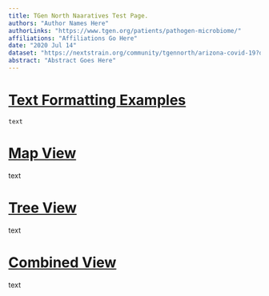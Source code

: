 ```yaml
---
title: TGen North Naaratives Test Page.
authors: "Author Names Here"
authorLinks: "https://www.tgen.org/patients/pathogen-microbiome/"
affiliations: "Affiliations Go Here"
date: "2020 Jul 14"
dataset: "https://nextstrain.org/community/tgennorth/arizona-covid-19?d=map"
abstract: "Abstract Goes Here"
---
```


# [Text Formatting Examples](https://nextstrain.org/community/tgennorth/arizona-covid-19)

```auspiceMainDisplayMarkdown
text
```
# [Map View](https://nextstrain.org/community/tgennorth/arizona-covid-19?d=map)

text

# [Tree View](https://nextstrain.org/community/tgennorth/arizona-covid-19?d=tree)

text

# [Combined View](https://nextstrain.org/community/tgennorth/arizona-covid-19/:community/tgennorth/arizona-covid-19/genome-sampler?label=clade:B)

text
